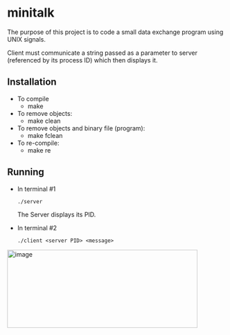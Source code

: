 # minitalk

The purpose of this project is to code a small data exchange program using UNIX signals.

Client must communicate a string passed as a parameter to server (referenced by its process ID) which then displays it.

## Installation

* To compile
  * make
* To remove objects:
  * make clean
* To remove objects and binary file (program):
  * make fclean
* To re-compile:
  * make re
 
## Running

  * In terminal #1
    
        ./server
    The Server displays its PID.
  * In terminal #2

        ./client <server PID> <message>

<img width="439" height="180" alt="image" src="https://github.com/user-attachments/assets/f2c1d24b-161e-4cf9-b0b6-7cd739b6e53c" />


